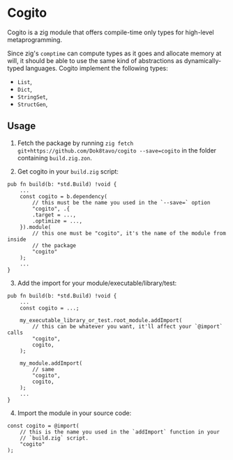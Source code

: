 # Cogito

Cogito is a zig module that offers compile-time only types for high-level metaprogramming.

Since zig's `comptime` can compute types as it goes and allocate memory at will, it should be able
to use the same kind of abstractions as dynamically-typed languages. Cogito implement the 
following types:

- `List`,
- `Dict`, 
- `StringSet`,
- `StructGen`,

## Usage

1. Fetch the package by running `zig fetch git+https://github.com/Dok8tavo/cogito --save=cogito`
in the folder containing `build.zig.zon`.

2. Get cogito in your `build.zig` script:

```zig
pub fn build(b: *std.Build) !void {
    ...
    const cogito = b.dependency(
        // this must be the name you used in the `--save=` option
        "cogito", .{
        .target = ...,
        .optimize = ...,
    }).module(
        // this one must be "cogito", it's the name of the module from inside
        // the package
        "cogito"
    );
    ...
}
```

3. Add the import for your module/executable/library/test:

```zig
pub fn build(b: *std.Build) !void {
    ...
    const cogito = ...;

    my_executable_library_or_test.root_module.addImport(
        // this can be whatever you want, it'll affect your `@import` calls
        "cogito",
        cogito,
    );

    my_module.addImport(
        // same
        "cogito",
        cogito,
    );
    ...
}
```

4. Import the module in your source code:

```zig
const cogito = @import(
    // this is the name you used in the `addImport` function in your 
    // `build.zig` script.
    "cogito"
);
```
